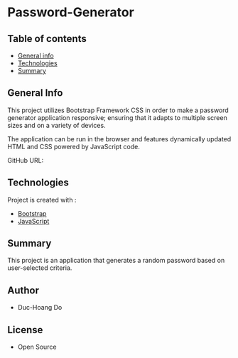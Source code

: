 # Password-Generator

## Table of contents

- [General info](#general-info)
- [Technologies](#Technologies)
- [Summary](#Summary)

## General Info

This project utilizes Bootstrap Framework CSS in order to make a password generator application responsive; ensuring that it adapts to multiple screen sizes and on a variety of devices.

The application can be run in the browser and features dynamically updated HTML and CSS powered by JavaScript code.

GitHub URL: 

## Technologies

Project is created with :

- [Bootstrap](https://getbootstrap.com/)
- [JavaScript](https://www.javascript.com/)

## Summary

This project is an application that generates a random password based on user-selected criteria.

## Author

- Duc-Hoang Do

## License

- Open Source